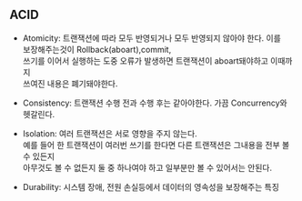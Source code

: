 ## ACID

* Atomicity: 트랜잭션에 따라 모두 반영되거나 모두 반영되지 않아야 한다. 이를\
보장해주는것이 Rollback(aboart),commit,\
쓰기를 이어서 실행하는 도중 오류가 발생하면 트랜잭션이 aboart돼야하고 이때까지\
쓰여진 내용은 폐기돼야한다.


* Consistency: 트랜잭션 수행 전과 수행 후는 같아야한다. 가끔 Concurrency와 헷갈린다.

* Isolation: 여러 트랜잭션은 서로 영향을 주지 않는다.\
예를 들어 한 트랜잭션이 여러번 쓰기를 한다면 다른 트랜잭션은 그내용을 전부 볼 수 있든지\
아무것도 볼 수 없든지 둘 중 하나여야 하고 일부분만 볼 수 있어서는 안된다.

* Durability: 시스템 장애, 전원 손실등에서 데이터의 영속성을 보장해주는 특징


